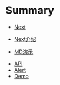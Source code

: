 # Summary
* [Next]()
 - [Next介绍](about/index.md)

* [MD演示]()
 - [API](demo/methods.md)
 - [Alert](demo/alert.md)
 - [Demo](demo/demo.md)
